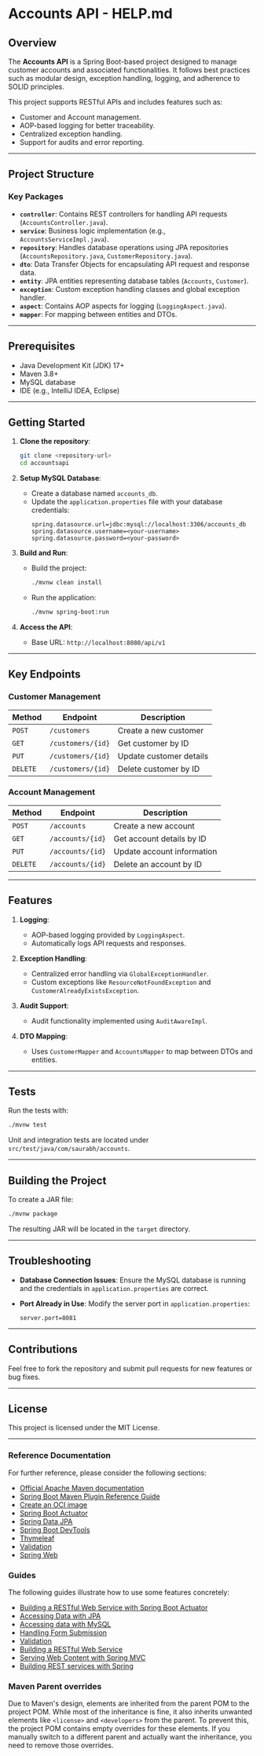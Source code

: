 # Accounts API - HELP.md

## Overview
The **Accounts API** is a Spring Boot-based project designed to manage customer accounts and associated functionalities. It follows best practices such as modular design, exception handling, logging, and adherence to SOLID principles.  

This project supports RESTful APIs and includes features such as:
- Customer and Account management.
- AOP-based logging for better traceability.
- Centralized exception handling.
- Support for audits and error reporting.

---

## Project Structure

### Key Packages
- **`controller`**: Contains REST controllers for handling API requests (`AccountsController.java`).
- **`service`**: Business logic implementation (e.g., `AccountsServiceImpl.java`).
- **`repository`**: Handles database operations using JPA repositories (`AccountsRepository.java`, `CustomerRepository.java`).
- **`dto`**: Data Transfer Objects for encapsulating API request and response data.
- **`entity`**: JPA entities representing database tables (`Accounts`, `Customer`).
- **`exception`**: Custom exception handling classes and global exception handler.
- **`aspect`**: Contains AOP aspects for logging (`LoggingAspect.java`).
- **`mapper`**: For mapping between entities and DTOs.

---

## Prerequisites

- Java Development Kit (JDK) 17+
- Maven 3.8+
- MySQL database
- IDE (e.g., IntelliJ IDEA, Eclipse)

---

## Getting Started

1. **Clone the repository**:
   ```bash
   git clone <repository-url>
   cd accountsapi
   ```

2. **Setup MySQL Database**:
   - Create a database named `accounts_db`.
   - Update the `application.properties` file with your database credentials:
     ```properties
     spring.datasource.url=jdbc:mysql://localhost:3306/accounts_db
     spring.datasource.username=<your-username>
     spring.datasource.password=<your-password>
     ```

3. **Build and Run**:
   - Build the project:
     ```bash
     ./mvnw clean install
     ```
   - Run the application:
     ```bash
     ./mvnw spring-boot:run
     ```

4. **Access the API**:
   - Base URL: `http://localhost:8080/api/v1`

---

## Key Endpoints

### Customer Management
| Method | Endpoint                   | Description                       |
|--------|----------------------------|-----------------------------------|
| `POST` | `/customers`               | Create a new customer             |
| `GET`  | `/customers/{id}`          | Get customer by ID                |
| `PUT`  | `/customers/{id}`          | Update customer details           |
| `DELETE` | `/customers/{id}`        | Delete customer by ID             |

### Account Management
| Method | Endpoint                   | Description                       |
|--------|----------------------------|-----------------------------------|
| `POST` | `/accounts`                | Create a new account              |
| `GET`  | `/accounts/{id}`           | Get account details by ID         |
| `PUT`  | `/accounts/{id}`           | Update account information        |
| `DELETE` | `/accounts/{id}`         | Delete an account by ID           |

---

## Features

1. **Logging**:
   - AOP-based logging provided by `LoggingAspect`.
   - Automatically logs API requests and responses.

2. **Exception Handling**:
   - Centralized error handling via `GlobalExceptionHandler`.
   - Custom exceptions like `ResourceNotFoundException` and `CustomerAlreadyExistsException`.

3. **Audit Support**:
   - Audit functionality implemented using `AuditAwareImpl`.

4. **DTO Mapping**:
   - Uses `CustomerMapper` and `AccountsMapper` to map between DTOs and entities.

---

## Tests

Run the tests with:
```bash
./mvnw test
```

Unit and integration tests are located under `src/test/java/com/saurabh/accounts`.

---

## Building the Project

To create a JAR file:
```bash
./mvnw package
```
The resulting JAR will be located in the `target` directory.

---

## Troubleshooting

- **Database Connection Issues**:
  Ensure the MySQL database is running and the credentials in `application.properties` are correct.

- **Port Already in Use**:
  Modify the server port in `application.properties`:
  ```properties
  server.port=8081
  ```

---

## Contributions
Feel free to fork the repository and submit pull requests for new features or bug fixes.

---

## License
This project is licensed under the MIT License.

--- 

### Reference Documentation
For further reference, please consider the following sections:

* [Official Apache Maven documentation](https://maven.apache.org/guides/index.html)
* [Spring Boot Maven Plugin Reference Guide](https://docs.spring.io/spring-boot/3.3.5/maven-plugin)
* [Create an OCI image](https://docs.spring.io/spring-boot/3.3.5/maven-plugin/build-image.html)
* [Spring Boot Actuator](https://docs.spring.io/spring-boot/3.3.5/reference/actuator/index.html)
* [Spring Data JPA](https://docs.spring.io/spring-boot/3.3.5/reference/data/sql.html#data.sql.jpa-and-spring-data)
* [Spring Boot DevTools](https://docs.spring.io/spring-boot/3.3.5/reference/using/devtools.html)
* [Thymeleaf](https://docs.spring.io/spring-boot/3.3.5/reference/web/servlet.html#web.servlet.spring-mvc.template-engines)
* [Validation](https://docs.spring.io/spring-boot/3.3.5/reference/io/validation.html)
* [Spring Web](https://docs.spring.io/spring-boot/3.3.5/reference/web/servlet.html)

### Guides
The following guides illustrate how to use some features concretely:

* [Building a RESTful Web Service with Spring Boot Actuator](https://spring.io/guides/gs/actuator-service/)
* [Accessing Data with JPA](https://spring.io/guides/gs/accessing-data-jpa/)
* [Accessing data with MySQL](https://spring.io/guides/gs/accessing-data-mysql/)
* [Handling Form Submission](https://spring.io/guides/gs/handling-form-submission/)
* [Validation](https://spring.io/guides/gs/validating-form-input/)
* [Building a RESTful Web Service](https://spring.io/guides/gs/rest-service/)
* [Serving Web Content with Spring MVC](https://spring.io/guides/gs/serving-web-content/)
* [Building REST services with Spring](https://spring.io/guides/tutorials/rest/)

### Maven Parent overrides

Due to Maven's design, elements are inherited from the parent POM to the project POM.
While most of the inheritance is fine, it also inherits unwanted elements like `<license>` and `<developers>` from the parent.
To prevent this, the project POM contains empty overrides for these elements.
If you manually switch to a different parent and actually want the inheritance, you need to remove those overrides.

